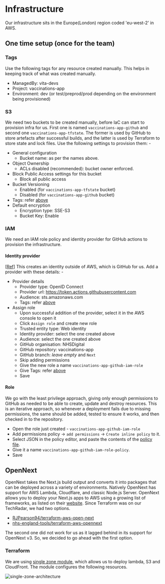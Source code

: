 # Infrastructure
Our infrastructure sits in the Europe(London) region coded 'eu-west-2' in AWS.

## One time setup (once for the team)
### Tags
Use the following tags for any resource created manually. This helps in keeping track of what was created manually.
- ManagedBy: vita-devs
- Project: vaccinations-app
- Environment: dev (or test/preprod/prod depending on the environment being provisioned)

### S3
We need two buckets to be created manually, before IaC can start to provision infra for us.
First one is named `vaccinations-app-github` and second one `vaccinations-app-tfstate`.
The former is used by GitHub to store artefacts after successful builds,
and the latter is used by Terraform to store state and lock files.
Use the following settings to provision them: -
- General configuration
  - Bucket name: as per the names above.
- Object Ownership
  - ACLs disabled (recommended): bucket owner enforced.
- Block Public Access settings for this bucket
  - Block all public access
- Bucket Versioning
  - Enabled (for `vaccinations-app-tfstate` bucket)
  - Disabled (for `vaccinations-app-github` bucket)
- Tags: refer [above](#tags)
- Default encryption
  - Encryption type: SSE-S3
  - Bucket Key: Enable

### IAM
We need an IAM role policy and identity provider for GitHub actions to provision the infrastructure.
#### Identity provider
[[Ref](https://docs.github.com/en/actions/security-for-github-actions/security-hardening-your-deployments/configuring-openid-connect-in-amazon-web-services)] This creates an identity outside of AWS, which is GitHub for us. Add a provider with these details: -
- Provider details
  - Provider type: OpenID Connect
  - Provider url: https://token.actions.githubusercontent.com
  - Audience: sts.amazonaws.com
  - Tags: refer [above](#tags)
- Assign role
  - Upon successful addition of the provider, select it in the AWS console to open it
  - Click `Assign role` and create new role
  - Trusted entity type: Web identity
  - Identity provider: select the one created above
  - Audience: select the one created above
  - GitHub organisation: NHSDigital
  - GitHub repository: vaccinations-app
  - GitHub branch: _leave empty_ and `Next`
  - Skip adding permissions
  - Give the new role a name `vaccinations-app-github-iam-role`
  - Give Tags: refer [above](#tags)
  - Save

#### Role
We go with the least privilege approach, giving only enough permissions to GitHub as needed to be able to create, update and destroy resources.
This is an iterative approach, so whenever a deployment fails due to missing permissions, the same should be added, tested to ensure it works, and then
checked in to the repository.
- Open the role just created - `vaccinations-app-github-iam-role`
- Add permissions policy -> `add permissions` -> `Create inline policy` to it.
- Select JSON in the policy editor, and paste the contents of the [policy file](github-iam-role-policy.json).
- Give it a name `vaccinations-app-github-iam-role-policy`.
- Save

## OpenNext
OpenNext takes the Next.js build output and converts it into packages that can be deployed across a variety of environments.
Natively OpenNext has support for AWS Lambda, Cloudflare, and classic Node.js Server.
OpenNext allows you to deploy your Next.js apps to AWS using a growing list of frameworks, as listed on their [website](https://opennext.js.org/aws/get_started).
Since Terraform was on our TechRadar, we had two options.
- [RJPearson94/terraform-aws-open-next](https://github.com/RJPearson94/terraform-aws-open-next)
- [nhs-england-tools/terraform-aws-opennext](https://github.com/nhs-england-tools/terraform-aws-opennext)

The second one did not work for us as it lagged behind in its support for OpenNext v3.
So, we decided to go ahead with the first option.

### Terraform
We are using [single zone module](https://github.com/RJPearson94/terraform-aws-open-next/tree/main/modules/tf-aws-open-next-zone),
which allows us to deploy lambda, S3 and CloudFront. The module configures the following resources.

![single-zone-architecture](https://raw.githubusercontent.com/RJPearson94/terraform-aws-open-next/v3.5.0/docs/diagrams/Single%20Zone.png)
